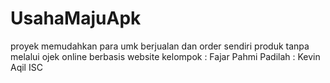 # UsahaMajuApk
proyek memudahkan para umk berjualan dan order sendiri produk tanpa melalui ojek online berbasis website
kelompok : Fajar Pahmi Padilah
         : Kevin Aqil ISC
